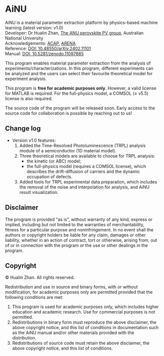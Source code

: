 # AiNU 
AiNU is a material parameter extraction platform by physics-based machine learning (latest version: v1.0) <br>
Developer: Dr Hualin Zhan, [The ANU perovskite PV group](https://www.perovskitegroup.com.au/), Australian National University <br>
Acknowledgements: [ACAP](https://www.acap.org.au/), [ARENA](https://arena.gov.au/) <br>
Reference: [DOI: 10.48550/arXiv.2402.11101](https://doi.org/10.48550/arXiv.2402.11101) <br>
Manual: [DOI: 10.5281/zenodo.11097885](https://doi.org/10.5281/zenodo.11097885)

This program enables material parameter extraction from the analysis of experiments/characterizations. In this program, different experiments can be analyzed and the users can select their favourite theoretical model for experiment analysis. 

This program is **free for academic purposes only**. However, a valid license for MATLAB is required. For the full-physics model, a COMSOL (≥ v5.5) license is also required.

The source code of the program will be released soon. Early access to the source code for collaboration is possible by reaching out to us!

## Change log

* Version v1.0 features:
  1. Added the Time-Resolved Photoluminescence (TRPL) analysis module of a semiconductor (1D material model). <br>
  2. Three theoretical models are available to choose for TRPL analysis:
     * the kinetic (or ABC) model;
     * the full-physics model (requires a COMSOL license), which describes the drift-diffusion of carriers and the dynamic occupation of defects. <br>
  4. Added tools for TRPL experimental data preparation, which includes the removal of the noise and interpolation for analysis, and AiNU result visualization.

## Disclaimer

The program is provided "as is", without warranty of any kind, express or implied, including but not limited to the warranties of merchantability, fitness for a particular purpose and noninfringement. In no event shall the authors or copyright holders be liable for any claim, damages or other liability, whether in an action of contract, tort or otherwise, arising from, out of or in connection with the program or the use or other dealings in the program.
	
## Copyright
	
© Hualin Zhan. All rights reserved.
	
Redistribution and use in source and binary forms, with or without modification, for academic purposes only are permitted provided that the following conditions are met:
  1. This program is used for academic purposes only, which includes higher education and academic research. Use for commercial purposes is not permitted.  <br>
  2. Redistributions in binary form must reproduce the above disclaimer, the above copyright notice, and this list of conditions in documentation such as the AiNU manual and/or other materials provided with the distribution. <br>
  3. Redistributions of source code must retain the above disclaimer, the above copyright notice, and this list of conditions.
